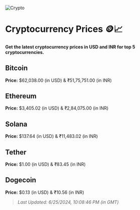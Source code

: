 
![Crypto](https://www.techguide.com.au/wp-content/uploads/2020/11/crypto3.jpeg)

# Cryptocurrency Prices 🪙📈

#### Get the latest cryptocurrency prices in USD and INR for top 5 cryptocurrencies.

## Bitcoin

**Price:** $62,038.00 (in USD) & ₹51,75,751.00 (in INR)

## Ethereum

**Price:** $3,405.02 (in USD) & ₹2,84,075.00 (in INR)

## Solana

**Price:** $137.64 (in USD) & ₹11,483.02 (in INR)

## Tether

**Price:** $1.00 (in USD) & ₹83.45 (in INR)

## Dogecoin

**Price:** $0.13 (in USD) & ₹10.56 (in INR)

> _Last Updated: 6/25/2024, 10:08:46 PM (in GMT)_
